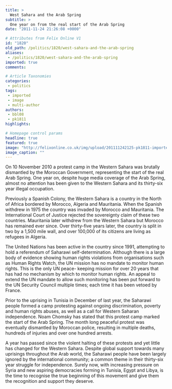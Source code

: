 ```yaml
---
title: >
  West Sahara and the Arab Spring
subtitle: >
  One year on from the real start of the Arab Spring
date: "2011-11-24 21:26:08 +0000"

# Attributes from Felix Online V1
id: "1820"
old_path: /politics/1820/west-sahara-and-the-arab-spring
aliases:
 - /politics/1820/west-sahara-and-the-arab-spring
imported: true
comments:

# Article Taxonomies
categories:
 - politics
tags:
 - imported
 - image
 - multi-author
authors:
 - bbl08
 - pk1811
highlights:

# Homepage control params
headline: true
featured: true
image: "http://felixonline.co.uk/img/upload/201111242125-pk1811-imported-photos-00047.jpg"
image_caption: ""
---
```


On 10 November 2010 a protest camp in the Western Sahara was brutally dismantled by the Moroccan Government, representing the start of the real Arab Spring. One year on, despite huge media coverage of the Arab Spring, almost no attention has been given to the Western Sahara and its thirty-six year illegal occupation.

Previously a Spanish Colony, the Western Sahara is a country in the North of Africa bordered by Morocco, Algeria and Mauritania. When the Spanish withdrew in 1975 the country was invaded by Morocco and Mauritania. The International Court of Justice rejected the sovereignty claim of these two countries. Mauritania later withdrew from the Western Sahara but Morocco has remained ever since. Over thirty-five years later, the country is split in two by a 1,500 mile wall, and over 100,000 of its citizens are living as refugees in Algeria.

The United Nations has been active in the country since 1991, attempting to hold a referendum of Saharawi self-determination. Although there is a large body of evidence showing human rights violations from organisations such as Human Rights Watch, the UN mission has no mandate to monitor human rights. This is the only UN peace- keeping mission for over 20 years that has had no mechanism by which to monitor human rights. An appeal to extend the UN mandate to allow such monitoring has been put forward to the UN Security Council multiple times; each time it has been vetoed by France.

Prior to the uprising in Tunisia in December of last year, the Saharawi people formed a camp protesting against ongoing discrimination, poverty and human rights abuses, as well as a call for Western Saharan independence. Noam Chomsky has stated that this protest camp marked the start of the Arab Spring. The month long peaceful protest was eventually dismantled by Moroccan police, resulting in multiple deaths, hundreds of injuries and over one hundred arrests.

A year has passed since the violent halting of these protests and yet little has changed for the Western Sahara. Despite global support towards many uprisings throughout the Arab world, the Saharawi people have been largely ignored by the international community; a common theme in their thirty-six year struggle for independence. Surely now, with increasing pressure on Syria and new aspiring democracies forming in Tunisia, Egypt and Libya, is the time to recognise the true beginning of this movement and give them the recognition and support they deserve.
